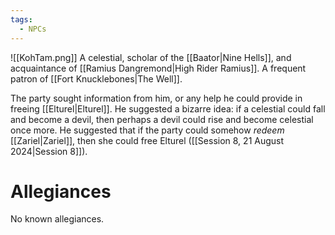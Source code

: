 ```yaml
---
tags:
  - NPCs
---
```

![[KohTam.png]]
A celestial, scholar of the [[Baator|Nine Hells]], and acquaintance of [[Ramius Dangremond|High Rider Ramius]]. A frequent patron of [[Fort Knucklebones|The Well]].

The party sought information from him, or any help he could provide in freeing [[Elturel|Elturel]]. He suggested a bizarre idea: if a celestial could fall and become a devil, then perhaps a devil could rise and become celestial once more. He suggested that if the party could somehow *redeem* [[Zariel|Zariel]], then she could free Elturel ([[Session 8, 21 August 2024|Session 8]]).
# Allegiances
No known allegiances.